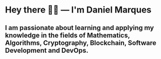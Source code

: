 # Hey there 🖖🏼 — I'm **Daniel Marques**

## I am passionate about learning and applying my knowledge in the fields of Mathematics, Algorithms, Cryptography, Blockchain, Software Development and DevOps.
